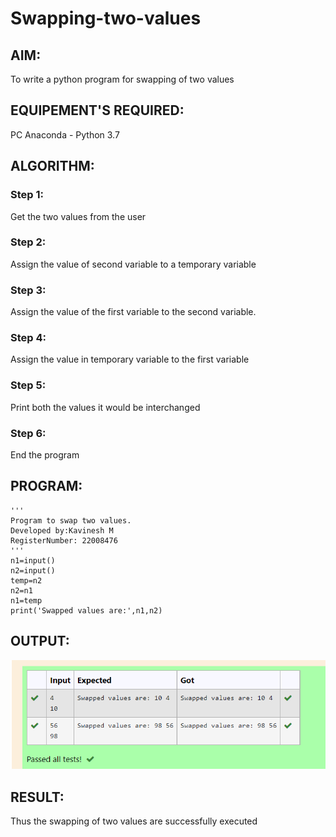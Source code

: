 # Swapping-two-values
## AIM:
To write a python program for swapping of two values
## EQUIPEMENT'S REQUIRED: 
PC
Anaconda - Python 3.7
## ALGORITHM: 
### Step 1:
Get the two values from the user
### Step 2: 
Assign the value of second variable to a temporary variable 
### Step 3: 
Assign the value of the first variable to the second variable.
### Step 4:  
Assign the value in temporary variable to the first variable
### Step 5: 
Print both the values it would be interchanged
### Step 6: 
End the program
## PROGRAM:
```
'''
Program to swap two values.
Developed by:Kavinesh M 
RegisterNumber: 22008476
'''
n1=input()
n2=input()
temp=n2
n2=n1
n1=temp
print('Swapped values are:',n1,n2)
```
## OUTPUT:
![swap](outputswap1.png)


## RESULT:
Thus the swapping of two values are successfully executed



